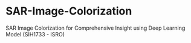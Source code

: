 # SAR-Image-Colorization
SAR Image Colorization for Comprehensive Insight using Deep Learning Model (SIH1733 - ISRO)
